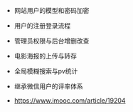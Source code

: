 - 网站用户的模型和密码加密
- 用户的注册登录流程
- 管理员权限与后台增删改查
- 电影海报的上传与转存
- 全局模糊搜索与pv统计
- 继承微信用户的评率体系

- https://www.imooc.com/article/19204